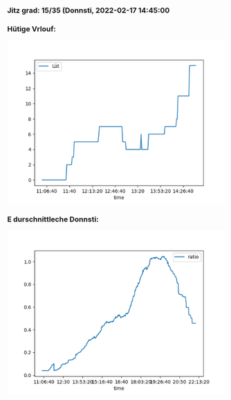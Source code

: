 ### Jitz grad: 15/35 (Donnsti, 2022-02-17 14:45:00

### Hütige Vrlouf:
![Graph](Today.png)

### E durschnittleche Donnsti:
![Graph](Donnsti.png)